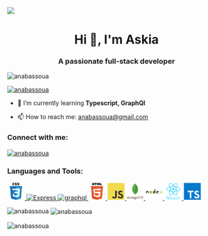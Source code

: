 <img src="https://wallpapercave.com/wp/wp8948841.jpg" />
<h1 align="center">Hi 👋, I'm Askia</h1>
<h3 align="center">A passionate full-stack developer</h3>
<!-- <img align="right" alt="Coding" width="400" src="https://media.tenor.com/d5Y4XuC2HF4AAAAC/itachi-naruti.gif"> -->

<p align="left"> <img src="https://komarev.com/ghpvc/?username=anabassoua&label=Profile%20views&color=2e4058&style=flat-square" alt="anabassoua" /> </p>

<p align="left"> <a href="https://github.com/ryo-ma/github-profile-trophy"><img src="https://github-profile-trophy.vercel.app/?username=anabassoua&theme=darkhub&row=1&column=6" alt="anabassoua" /></a> </p>

- 🌱 I’m currently learning **Typescript, GraphQl**

- 📫 How to reach me: anabassoua@gmail.com

<h3 align="left">Connect with me:</h3>
<p align="left">
<a href="https://linkedin.com/in/anabassoua" target="_blank" rel="noopener noreferrer"><img align="center" src="https://raw.githubusercontent.com/rahuldkjain/github-profile-readme-generator/master/src/images/icons/Social/linked-in-alt.svg" alt="anabassoua" height="30" width="40" /></a>
</p>

<h3 align="left">Languages and Tools:</h3>
<p align="left"> <a href="https://www.w3schools.com/css/" target="_blank" rel="noreferrer"> <img src="https://raw.githubusercontent.com/devicons/devicon/master/icons/css3/css3-original-wordmark.svg" alt="css3" width="40" height="40"/> </a> <a href="https://expressjs.com" target="_blank" rel="noreferrer"> <img src="https://raw.githubusercontent.com/danielcranney/readme-generator/main/public/icons/skills/express-colored-dark.svg" width="36" height="36" alt="Express" /> </a> <a href="https://graphql.org" target="_blank" rel="noreferrer"> <img src="https://www.vectorlogo.zone/logos/graphql/graphql-icon.svg" alt="graphql" width="40" height="40"/> </a> <a href="https://www.w3.org/html/" target="_blank" rel="noreferrer"> <img src="https://raw.githubusercontent.com/devicons/devicon/master/icons/html5/html5-original-wordmark.svg" alt="html5" width="40" height="40"/> </a> <a href="https://developer.mozilla.org/en-US/docs/Web/JavaScript" target="_blank" rel="noreferrer"> <img src="https://raw.githubusercontent.com/devicons/devicon/master/icons/javascript/javascript-original.svg" alt="javascript" width="40" height="40"/> </a> <a href="https://www.mongodb.com/" target="_blank" rel="noreferrer"> <img src="https://raw.githubusercontent.com/devicons/devicon/master/icons/mongodb/mongodb-original-wordmark.svg" alt="mongodb" width="40" height="40"/> </a> <a href="https://nodejs.org" target="_blank" rel="noreferrer"> <img src="https://raw.githubusercontent.com/devicons/devicon/master/icons/nodejs/nodejs-original-wordmark.svg" alt="nodejs" width="40" height="40"/> </a> <a href="https://reactjs.org/" target="_blank" rel="noreferrer"> <img src="https://raw.githubusercontent.com/devicons/devicon/master/icons/react/react-original-wordmark.svg" alt="react" width="40" height="40"/> </a> <a href="https://www.typescriptlang.org/" target="_blank" rel="noreferrer"> <img src="https://raw.githubusercontent.com/devicons/devicon/master/icons/typescript/typescript-original.svg" alt="typescript" width="40" height="40"/> </a> </p>

<p><img align="left" src="https://github-readme-stats.vercel.app/api/top-langs?username=anabassoua&show_icons=true&locale=en&layout=compact&theme=dark" alt="anabassoua" /></p>

<p>&nbsp;<img align="center" src="https://github-readme-stats.vercel.app/api?username=anabassoua&show_icons=true&locale=en&theme=dark" alt="anabassoua" /></p>

<p><img align="center" src="https://github-readme-streak-stats.herokuapp.com/?user=anabassoua&theme=dark" alt="anabassoua" /></p>
